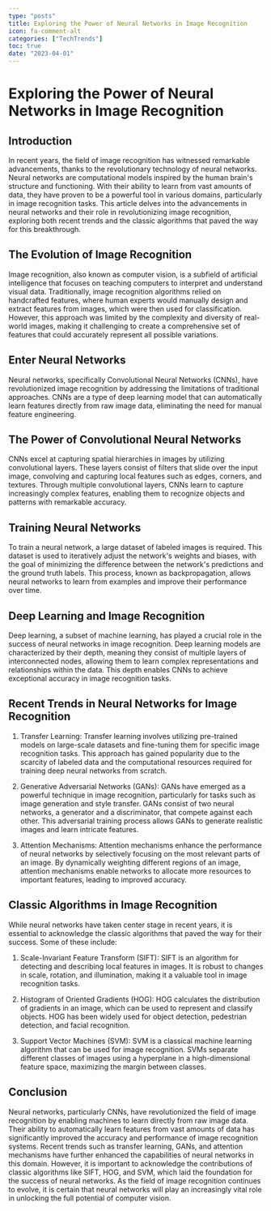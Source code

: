 ```yaml
---
type: "posts"
title: Exploring the Power of Neural Networks in Image Recognition
icon: fa-comment-alt
categories: ["TechTrends"]
toc: true
date: "2023-04-01"
---
```




# Exploring the Power of Neural Networks in Image Recognition

## Introduction

In recent years, the field of image recognition has witnessed remarkable advancements, thanks to the revolutionary technology of neural networks. Neural networks are computational models inspired by the human brain's structure and functioning. With their ability to learn from vast amounts of data, they have proven to be a powerful tool in various domains, particularly in image recognition tasks. This article delves into the advancements in neural networks and their role in revolutionizing image recognition, exploring both recent trends and the classic algorithms that paved the way for this breakthrough.

## The Evolution of Image Recognition

Image recognition, also known as computer vision, is a subfield of artificial intelligence that focuses on teaching computers to interpret and understand visual data. Traditionally, image recognition algorithms relied on handcrafted features, where human experts would manually design and extract features from images, which were then used for classification. However, this approach was limited by the complexity and diversity of real-world images, making it challenging to create a comprehensive set of features that could accurately represent all possible variations.

## Enter Neural Networks

Neural networks, specifically Convolutional Neural Networks (CNNs), have revolutionized image recognition by addressing the limitations of traditional approaches. CNNs are a type of deep learning model that can automatically learn features directly from raw image data, eliminating the need for manual feature engineering.

## The Power of Convolutional Neural Networks

CNNs excel at capturing spatial hierarchies in images by utilizing convolutional layers. These layers consist of filters that slide over the input image, convolving and capturing local features such as edges, corners, and textures. Through multiple convolutional layers, CNNs learn to capture increasingly complex features, enabling them to recognize objects and patterns with remarkable accuracy.

## Training Neural Networks

To train a neural network, a large dataset of labeled images is required. This dataset is used to iteratively adjust the network's weights and biases, with the goal of minimizing the difference between the network's predictions and the ground truth labels. This process, known as backpropagation, allows neural networks to learn from examples and improve their performance over time.

## Deep Learning and Image Recognition

Deep learning, a subset of machine learning, has played a crucial role in the success of neural networks in image recognition. Deep learning models are characterized by their depth, meaning they consist of multiple layers of interconnected nodes, allowing them to learn complex representations and relationships within the data. This depth enables CNNs to achieve exceptional accuracy in image recognition tasks.

## Recent Trends in Neural Networks for Image Recognition

1. Transfer Learning: Transfer learning involves utilizing pre-trained models on large-scale datasets and fine-tuning them for specific image recognition tasks. This approach has gained popularity due to the scarcity of labeled data and the computational resources required for training deep neural networks from scratch.

2. Generative Adversarial Networks (GANs): GANs have emerged as a powerful technique in image recognition, particularly for tasks such as image generation and style transfer. GANs consist of two neural networks, a generator and a discriminator, that compete against each other. This adversarial training process allows GANs to generate realistic images and learn intricate features.

3. Attention Mechanisms: Attention mechanisms enhance the performance of neural networks by selectively focusing on the most relevant parts of an image. By dynamically weighting different regions of an image, attention mechanisms enable networks to allocate more resources to important features, leading to improved accuracy.

## Classic Algorithms in Image Recognition

While neural networks have taken center stage in recent years, it is essential to acknowledge the classic algorithms that paved the way for their success. Some of these include:

1. Scale-Invariant Feature Transform (SIFT): SIFT is an algorithm for detecting and describing local features in images. It is robust to changes in scale, rotation, and illumination, making it a valuable tool in image recognition tasks.

2. Histogram of Oriented Gradients (HOG): HOG calculates the distribution of gradients in an image, which can be used to represent and classify objects. HOG has been widely used for object detection, pedestrian detection, and facial recognition.

3. Support Vector Machines (SVM): SVM is a classical machine learning algorithm that can be used for image recognition. SVMs separate different classes of images using a hyperplane in a high-dimensional feature space, maximizing the margin between classes.

## Conclusion

Neural networks, particularly CNNs, have revolutionized the field of image recognition by enabling machines to learn directly from raw image data. Their ability to automatically learn features from vast amounts of data has significantly improved the accuracy and performance of image recognition systems. Recent trends such as transfer learning, GANs, and attention mechanisms have further enhanced the capabilities of neural networks in this domain. However, it is important to acknowledge the contributions of classic algorithms like SIFT, HOG, and SVM, which laid the foundation for the success of neural networks. As the field of image recognition continues to evolve, it is certain that neural networks will play an increasingly vital role in unlocking the full potential of computer vision.